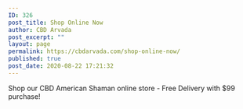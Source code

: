 ```yaml
---
ID: 326
post_title: Shop Online Now
author: CBD Arvada
post_excerpt: ""
layout: page
permalink: https://cbdarvada.com/shop-online-now/
published: true
post_date: 2020-08-22 17:21:32
---
```

<!-- wp:paragraph -->
<p>Shop our CBD American Shaman online store - Free Delivery with $99 purchase!</p>
<!-- /wp:paragraph -->